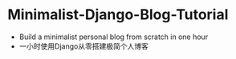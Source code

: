 # Minimalist-Django-Blog-Tutorial
- Build a minimalist personal blog from scratch in one hour
- 一小时使用Django从零搭建极简个人博客